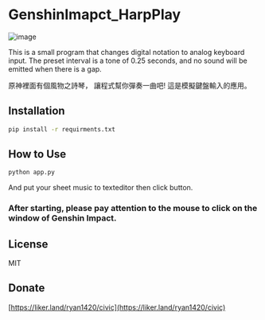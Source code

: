 # GenshinImapct_HarpPlay

![image](https://i.imgur.com/XWakBRy.png)

This is a small program that changes digital notation to analog keyboard input.
The preset interval is a tone of 0.25 seconds, and no sound will be emitted when there is a gap.

原神裡面有個風物之詩琴，
讓程式幫你彈奏一曲吧!
這是模擬鍵盤輸入的應用。


## Installation

```sh
pip install -r requirments.txt
```
## How to Use
```sh
python app.py
```
And put your sheet music to texteditor then click button.

### After starting, please pay attention to the mouse to click on the window of Genshin Impact.

## License

MIT

## Donate

[https://liker.land/ryan1420/civic](https://liker.land/ryan1420/civic)